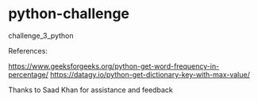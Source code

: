 # python-challenge
challenge_3_python

References:

https://www.geeksforgeeks.org/python-get-word-frequency-in-percentage/
https://datagy.io/python-get-dictionary-key-with-max-value/

Thanks to Saad Khan for assistance and feedback

